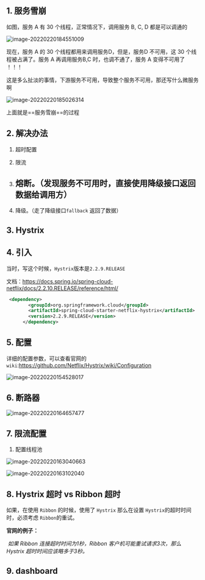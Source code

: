 

## 1. 服务雪崩



如图，服务 A 有 30 个线程，正常情况下，调用服务 B, C, D 都是可以调通的

![image-20220220184551009](https://typora-covey.oss-cn-shanghai.aliyuncs.com/img/image-20220220184551009.png)



现在，服务 A 的 30 个线程都用来调用服务D，但是，服务D 不可用，这 30 个线程被占满了。服务 A 再调用服务B,C 时，也调不通了，服务 A 变得不可用了 ！！！

这是多么扯淡的事情，下游服务不可用，导致整个服务不可用，那还写什么微服务啊

![image-20220220185026314](https://typora-covey.oss-cn-shanghai.aliyuncs.com/img/image-20220220185026314.png)



上面就是==服务雪崩==的过程





## 2. 解决办法



1. 超时配置

2. 限流

3. 熔断。（发现服务不可用时，直接使用降级接口返回数据给调用方）
   - 

4. 降级。（走了降级接口`fallback` 返回了数据）



## 3. Hystrix





## 4. 引入

当时，写这个时候，`Hystrix`版本是`2.2.9.RELEASE`

文档：https://docs.spring.io/spring-cloud-netflix/docs/2.2.10.RELEASE/reference/html/



```xml
 <dependency>
        <groupId>org.springframework.cloud</groupId>
        <artifactId>spring-cloud-starter-netflix-hystrix</artifactId>
        <version>2.2.9.RELEASE</version>
      </dependency>
```









## 5. 配置



详细的配置参数，可以查看官网的 `wiki`:https://github.com/Netflix/Hystrix/wiki/Configuration

![image-20220220154528017](https://typora-covey.oss-cn-shanghai.aliyuncs.com/img/image-20220220154528017.png)











## 6. 断路器















![image-20220220164657477](https://typora-covey.oss-cn-shanghai.aliyuncs.com/img/image-20220220164657477.png)







## 7. 限流配置

1. 配置线程池



![image-20220220163040663](https://typora-covey.oss-cn-shanghai.aliyuncs.com/img/image-20220220163040663.png)



![image-20220220163102040](https://typora-covey.oss-cn-shanghai.aliyuncs.com/img/image-20220220163102040.png)





## 8. Hystrix 超时 vs Ribbon 超时



如果，在使用 `Ribbon` 的时候，使用了 `Hystrix` 那么在设置 `Hystrix`的超时时间时，必须考虑 `Ribbon`的重试。

**官网的例子：**

​	*如果 Ribbon 连接超时时间为1秒，Ribbon 客户机可能重试请求3次，那么 Hystrix 超时时间应该略多于3秒。*





## 9. dashboard

